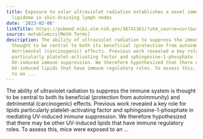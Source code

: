 ```yaml
---
title: Exposure to solar ultraviolet radiation establishes a novel immune suppressive
  lipidome in skin-draining lymph nodes
date: '2023-02-06'
linkTitle: https://pubmed.ncbi.nlm.nih.gov/36741361/?utm_source=curl&utm_medium=rss&utm_campaign=pubmed-2&utm_content=1Zkrxt7ktlCbHBXEV3v65xxSnkSWNsJ1A6Fq3gBniKhGfIUslK&fc=20210907212339&ff=20230207200924&v=2.17.9.post6+86293ac
source: metablomics[MeSH Terms]
description: The ability of ultraviolet radiation to suppress the immune system is
  thought to be central to both its beneficial (protection from autoimmunity) and
  detrimental (carcinogenic) effects. Previous work revealed a key role for lipids
  particularly platelet-activating factor and sphingosine-1-phosphate in mediating
  UV-induced immune suppression. We therefore hypothesized that there may be other
  UV-induced lipids that have immune regulatory roles. To assess this, mice were exposed
  to an ...
---
```

The ability of ultraviolet radiation to suppress the immune system is thought to be central to both its beneficial (protection from autoimmunity) and detrimental (carcinogenic) effects. Previous work revealed a key role for lipids particularly platelet-activating factor and sphingosine-1-phosphate in mediating UV-induced immune suppression. We therefore hypothesized that there may be other UV-induced lipids that have immune regulatory roles. To assess this, mice were exposed to an ...